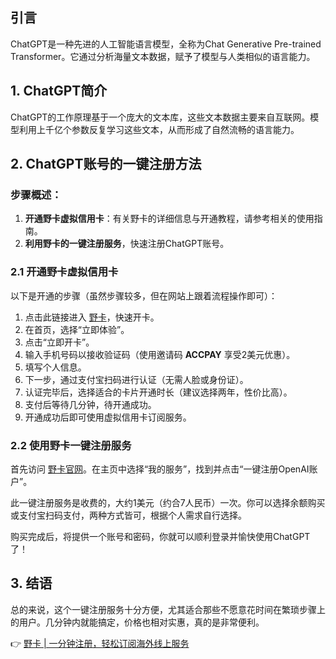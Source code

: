 ## 引言

ChatGPT是一种先进的人工智能语言模型，全称为Chat Generative Pre-trained Transformer。它通过分析海量文本数据，赋予了模型与人类相似的语言能力。

## 1. ChatGPT简介

ChatGPT的工作原理基于一个庞大的文本库，这些文本数据主要来自互联网。模型利用上千亿个参数反复学习这些文本，从而形成了自然流畅的语言能力。

## 2. ChatGPT账号的一键注册方法

### 步骤概述：

1. **开通野卡虚拟信用卡**：有关野卡的详细信息与开通教程，请参考相关的使用指南。
2. **利用野卡的一键注册服务**，快速注册ChatGPT账号。

### 2.1 开通野卡虚拟信用卡

以下是开通的步骤（虽然步骤较多，但在网站上跟着流程操作即可）：

1. 点击此链接进入 [野卡](https://bit.ly/bewildcard)，快速开卡。
2. 在首页，选择“立即体验”。
3. 点击“立即开卡”。
4. 输入手机号码以接收验证码（使用邀请码 **ACCPAY** 享受2美元优惠）。
5. 填写个人信息。
6. 下一步，通过支付宝扫码进行认证（无需人脸或身份证）。
7. 认证完毕后，选择适合的卡片开通时长（建议选择两年，性价比高）。
8. 支付后等待几分钟，待开通成功。
9. 开通成功后即可使用虚拟信用卡订阅服务。

### 2.2 使用野卡一键注册服务

首先访问 [野卡官网](https://bit.ly/bewildcard)。在主页中选择“我的服务”，找到并点击“一键注册OpenAI账户”。

此一键注册服务是收费的，大约1美元（约合7人民币）一次。你可以选择余额购买或支付宝扫码支付，两种方式皆可，根据个人需求自行选择。

购买完成后，将提供一个账号和密码，你就可以顺利登录并愉快使用ChatGPT了！

## 3. 结语

总的来说，这个一键注册服务十分方便，尤其适合那些不愿意花时间在繁琐步骤上的用户。几分钟内就能搞定，价格也相对实惠，真的是非常便利。

👉 [野卡 | 一分钟注册，轻松订阅海外线上服务](https://bit.ly/bewildcard)